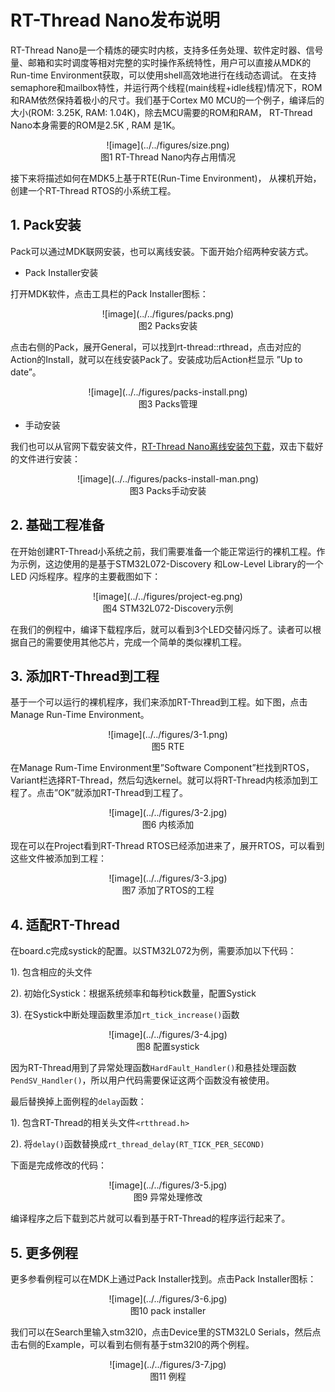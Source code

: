 # RT-Thread Nano发布说明 #

RT-Thread Nano是一个精炼的硬实时内核，支持多任务处理、软件定时器、信号量、邮箱和实时调度等相对完整的实时操作系统特性，用户可以直接从MDK的Run-time Environment获取，可以使用shell高效地进行在线动态调试。
在支持semaphore和mailbox特性，并运行两个线程(main线程+idle线程)情况下，ROM和RAM依然保持着极小的尺寸。我们基于Cortex M0 MCU的一个例子，编译后的大小(ROM: 3.25K, RAM: 1.04K)，除去MCU需要的ROM和RAM， RT-Thread Nano本身需要的ROM是2.5K , RAM 是1K。

<center>![image](../../figures/size.png)</center>
<center>图1 RT-Thread Nano内存占用情况 </center>

接下来将描述如何在MDK5上基于RTE(Run-Time Environment)， 从裸机开始，创建一个RT-Thread RTOS的小系统工程。
## 1. Pack安装 ##
Pack可以通过MDK联网安装，也可以离线安装。下面开始介绍两种安装方式。

- Pack Installer安装

打开MDK软件，点击工具栏的Pack Installer图标：

<center>![image](../../figures/packs.png)</center>
<center>图2 Packs安装</center>

点击右侧的Pack，展开General，可以找到rt-thread::rthread，点击对应的Action的Install，就可以在线安装Pack了。安装成功后Action栏显示 ”Up to date”。

<center>![image](../../figures/packs-install.png)</center>
<center>图3 Packs管理</center>

- 手动安装

我们也可以从官网下载安装文件，[RT-Thread Nano离线安装包下载](http://download.rt-thread.org/download/mdk/rt-thread.rtthread.2.1.1.pack)，双击下载好的文件进行安装：

<center>![image](../../figures/packs-install-man.png)</center>
<center>图3 Packs手动安装</center>

## 2. 基础工程准备 ##

在开始创建RT-Thread小系统之前，我们需要准备一个能正常运行的裸机工程。作为示例，这边使用的是基于STM32L072-Discovery 和Low-Level Library的一个LED 闪烁程序。程序的主要截图如下：

<center>![image](../../figures/project-eg.png)</center>
<center>图4 STM32L072-Discovery示例</center>

在我们的例程中，编译下载程序后，就可以看到3个LED交替闪烁了。读者可以根据自己的需要使用其他芯片，完成一个简单的类似裸机工程。

## 3. 添加RT-Thread到工程 ##

基于一个可以运行的裸机程序，我们来添加RT-Thread到工程。如下图，点击Manage Run-Time Environment。

<center>![image](../../figures/3-1.png)</center>
<center>图5 RTE</center>

在Manage Rum-Time Environment里”Software Component”栏找到RTOS，Variant栏选择RT-Thread，然后勾选kernel。就可以将RT-Thread内核添加到工程了。点击”OK”就添加RT-Thread到工程了。

<center>![image](../../figures/3-2.jpg)</center>
<center>图6 内核添加</center>

现在可以在Project看到RT-Thread RTOS已经添加进来了，展开RTOS，可以看到这些文件被添加到工程：

<center>![image](../../figures/3-3.jpg)</center>
<center>图7 添加了RTOS的工程</center>

## 4. 适配RT-Thread ##

在board.c完成systick的配置。以STM32L072为例，需要添加以下代码：

1). 包含相应的头文件

2). 初始化Systick：根据系统频率和每秒tick数量，配置Systick

3). 在Systick中断处理函数里添加`rt_tick_increase()`函数

<center>![image](../../figures/3-4.jpg)</center>
<center>图8 配置systick</center>

因为RT-Thread用到了异常处理函数`HardFault_Handler()`和悬挂处理函数`PendSV_Handler()`，所以用户代码需要保证这两个函数没有被使用。

最后替换掉上面例程的`delay`函数：

1). 包含RT-Thread的相关头文件`<rtthread.h>`

2). 将`delay()`函数替换成`rt_thread_delay(RT_TICK_PER_SECOND)`

下面是完成修改的代码：

<center>![image](../../figures/3-5.jpg)</center>
<center>图9 异常处理修改</center>

编译程序之后下载到芯片就可以看到基于RT-Thread的程序运行起来了。

## 5. 更多例程 ##

更多参看例程可以在MDK上通过Pack Installer找到。点击Pack Installer图标：

<center>![image](../../figures/3-6.jpg)</center>
<center>图10 pack installer</center>

我们可以在Search里输入stm32l0，点击Device里的STM32L0 Serials，然后点击右侧的Example，可以看到右侧有基于stm32l0的两个例程。

<center>![image](../../figures/3-7.jpg)</center>
<center>图11 例程</center>













